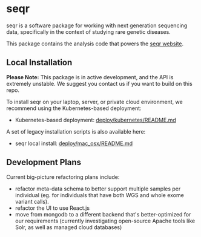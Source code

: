
seqr
====

seqr is a software package for working with next generation sequencing data,
specifically in the context of studying rare genetic diseases.

This package contains the analysis code that powers the [seqr website](http://seqr.broadinstitute.org).

## Local Installation

**Please Note:** This package is in active development, and the API is extremely unstable. We suggest you contact us if you want to build on this repo.

To install seqr on your laptop, server, or private cloud environment, we recommend using the Kubernetes-based deployment: 

* Kubernetes-based deployment: [deploy/kubernetes/README.md](deploy/kubernetes/README.md)

A set of legacy installation scripts is also available here:

* seqr local install: [deploy/mac_osx/README.md](deploy/mac_osx/README.md)  


## Development Plans

Current big-picture refactoring plans include:
* refactor meta-data schema to better support multiple samples per individual (eg. for individuals that have both WGS and whole exome variant calls). 
* refactor the UI to use React.js
* move from mongodb to a different backend that's better-optimized for our requirements (currently investigating open-source Apache tools like Solr, as well as managed cloud databases)
